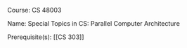 




Course: CS 48003

Name: Special Topics in CS: Parallel Computer Architecture

Prerequisite(s): [[CS 303]]